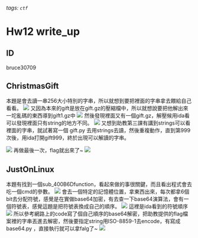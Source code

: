 ###### tags: `ctf`
# Hw12 write_up

## ID
bruce30709
## ChristmasGift
本題是會去讀一串256大小特別的字串，所以就想到要把裡面的字串拿去餵給自己看看。
![](https://i.imgur.com/ECvQ84a.png)
又因為本來的gift是放在gift.gz的壓縮檔中，所以就想說要把他解出來一坨亂碼的東西導到gift1.gz中
![](https://i.imgur.com/8gmKOD6.png)
然後發現裡面又有一個gift.gz，解壓候用ida看可以發現裡面只有string的地方不同。
![](https://i.imgur.com/ZLlWAm3.png)
又想到助教第三課有講到strings可以看裡面的字串，就試著寫一個 gift.py 去用strings去讀，然後重複動作，直到第999次後，用ida打開gift999，終於出現可以解讀的字串。

![](https://i.imgur.com/MoCCNvW.png)
再做最後一次，flag就出來了~
![](https://i.imgur.com/WVuqhF2.png)


## JustOnLinux
本題有找到一個sub_400B6Dfunction，看起來做的事很關鍵，而且看出程式會去吃一個cmd的參數。
![](https://i.imgur.com/itxq0Xx.png)
會去一個特定的記憶體位置，拿東西出來，每次都拿6個bit去分配符號，感覺是在實做base64加密，有去查一下base64演算法，會有一個符號表，感覺這題是把符號表換成自己的順序。
![](https://i.imgur.com/AnkiFKd.png)
這裡是ida看到的符號順序
![](https://i.imgur.com/g9sx1aw.png)
所以參考網路上的code寫了個自己順序的base64解密，把助教提供的flag檔案裡的字串丟進去解密，然後要指定string用ISO-8859-1去encode，有寫成 base64.py ，直接執行就可以拿falg了~
![](https://i.imgur.com/1b7IqEO.png)
